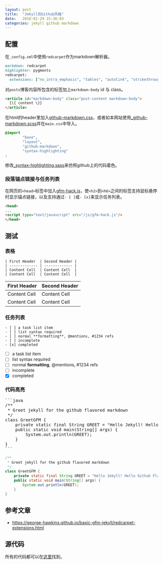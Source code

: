 ```yaml
---
layout: post
title:  "Jekyll仿Github风格"
date:   2016-01-29 15:36:03
categories: jekyll github markdown
---
```


## 配置

在`_config.xml`中使用`redcarpet`作为markdown解析器。

```ruby
markdown: redcarpet
highlighter: pygments
redcarpet:
  extensions: ["no_intra_emphasis", "tables", "autolink", "strikethrough", "fenced_code_blocks", "with_toc_data"]
```

对`posts`博客内容所包含的标签加上`markdown-body` id 与 class。

```html
<article id="markdown-body" class="post-content markdown-body">
  {\{ content \}}
</article>
```

在html的header里加入[github-markdown.css][gfm-css]，或者如本网站使用[_github-markdown.scss][gfm-scss]并在`main.css`中导入。

```css
@import
        "base",
        "layout",
        "github-markdown",
        "syntax-highlighting"
;
```

修改[_syntax-highlighting.sass][gfm-hl]来仿照github上的代码着色。

### 段落锚点链接与任务列表

在网页的`<head>`标签中加入[gfm-hack.js][gfm-hack]，使`<h2>`到`<h6>`之间的标签支持鼠标悬停时显示锚点链接，以及支持通过`- [ ]`或`- [x]`来显示任务列表。

```html
<head>
...
<script type="text/javascript" src="/js/gfm-hack.js"/>
</head>
```

## 测试

### 表格

```
| First Header  | Second Header |
| ------------- | ------------- |
| Content Cell  | Content Cell  |
| Content Cell  | Content Cell  |
```

| First Header  | Second Header |
| ------------- | ------------- |
| Content Cell  | Content Cell  |
| Content Cell  | Content Cell  |

### 任务列表

```
- [ ] a task list item
- [ ] list syntax required
- [ ] normal **formatting**, @mentions, #1234 refs
- [ ] incomplete
- [x] completed
```

- [ ] a task list item
- [ ] list syntax required
- [ ] normal **formatting**, @mentions, #1234 refs
- [ ] incomplete
- [x] completed

### 代码高亮

<pre>
```java
/**
 * Greet jekyll for the github flavored markdown
 */
class GreetGFM {
    private static final String GREET = "Hello Jekyll! Hello Github Flavored Markdown!";
    public static void main(String[] args) {
        System.out.println(GREET);
    }
}
```
</pre>

```java
/**
 * Greet jekyll for the github flavored markdown
 */
class GreetGFM {
    private static final String GREET = "Hello Jekyll! Hello Github Flavored Markdown!";
    public static void main(String[] args) {
        System.out.println(GREET);
    }
}
```

## 参考文章

* https://george-hawkins.github.io/basic-gfm-jekyll/redcarpet-extensions.html

## 源代码

所有的代码都可以在[这里](https://github.com/galenlin/galenlin.github.io)找到。

[gfm-css]: https://github.com/sindresorhus/github-markdown-css
[gfm-scss]: https://github.com/galenlin/galenlin.github.io/blob/master/_sass/_github-markdown.scss
[gfm-hl]: https://github.com/galenlin/galenlin.github.io/blob/master/_sass/_syntax-highlighting.scss
[gfm-hack]: https://github.com/galenlin/galenlin.github.io/blob/master/js/gfm-hack.js
